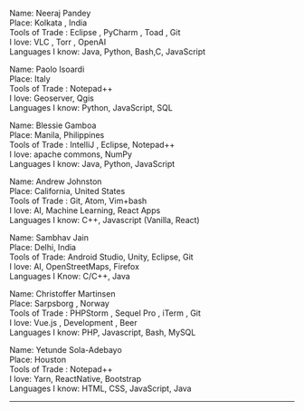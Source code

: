 Name: Neeraj Pandey  
Place: Kolkata , India   
Tools of Trade : Eclipse , PyCharm , Toad , Git  
I love: VLC , Torr , OpenAI  
Languages I know: Java, Python, Bash,C, JavaScript

Name: Paolo Isoardi  
Place: Italy  
Tools of Trade : Notepad++  
I love: Geoserver, Qgis  
Languages I know: Python, JavaScript, SQL  

Name: Blessie Gamboa  
Place: Manila, Philippines   
Tools of Trade : IntelliJ , Eclipse, Notepad++      
I love: apache commons, NumPy   
Languages I know: Java, Python, JavaScript    

Name: Andrew Johnston   
Place: California, United States    
Tools of Trade : Git, Atom, Vim+bash    
I love: AI, Machine Learning, React Apps        
Languages I know: C++, Javascript (Vanilla, React)    

Name: Sambhav Jain    
Place: Delhi, India     
Tools of Trade: Android Studio, Unity, Eclipse, Git   
I love: AI, OpenStreetMaps, Firefox     
Languages I Know: C/C++, Java   

Name: Christoffer Martinsen   
Place: Sarpsborg , Norway   
Tools of Trade : PHPStorm , Sequel Pro , iTerm , Git      
I love: Vue.js , Development , Beer   
Languages I know: PHP, Javascript, Bash, MySQL        

Name: Yetunde Sola-Adebayo  
Place: Houston      
Tools of Trade : Notepad++      
I love: Yarn, ReactNative, Bootstrap    
Languages I know: HTML, CSS, JavaScript, Java     

_______________________________
